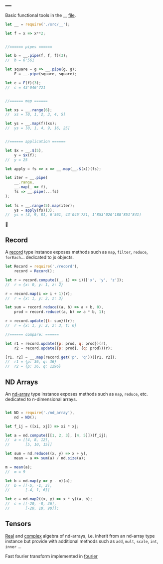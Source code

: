 ## __

Basic functional tools in the __ [file](src/__.js). 

```javascript
let __ = require('./src/__');

let f = x => x**2;


//====== pipes ======

let b = __.pipe(f, f, f)(3);
//  b = 6'561

let square = g => __.pipe(g, g);
    F = __.pipe(square, square);

let c = F(f)(3);
//  c = 43'046'721


//====== map ======

let xs = __.range(6);
//  xs = [0, 1, 2, 3, 4, 5]

let ys = __.map(f)(xs);
//  ys = [0, 1, 4, 9, 16, 25]


//====== application ======

let $x = __.$(5),
    y = $x(f);
//  y = 25

let apply = fs => x => __.map(__.$(x))(fs);

let iter = __.pipe(
    __.range, 
    __.map(_ => f),
    fs => __.pipe(...fs)
);
    
let fs = __.range(5).map(iter);
    ys = apply(fs)(3);
//  ys = [3, 9, 81, 6'561, 43'046'721, 1'853'020'188'851'841]
```
:rocket:


## Record

A [record](src/record.js) type instance 
exposes methods such as `map`, `filter`, `reduce`, `forEach`... 
dedicated to js objects. 

```javascript
let Record = require('./record'),
    record = Record();

let r = record.compute((_, i) => i)(['x', 'y', 'z']);
//  r = {x: 0, y: 1, z: 2}

r = record.map(i => i + 1)(r);
//  r = {x: 1, y: 2, z: 3}

let sum = record.reduce((a, b) => a + b, 0),
    prod = record.reduce((a, b) => a * b, 1);

r = record.update({t: sum})(r);
//  r = {x: 1, y: 2, z: 3, t: 6}

//====== compare: ======

let r1 = record.update({p: prod, q: prod})(r),
    r2 = record.update({p: prod}, {q: prod})(r);

[r1, r2] = __.map(record.get('p', 'q'))([r1, r2]);
//  r1 = {p: 36, q: 36}
//  r2 = {p: 36, q: 1296} 
```

## ND Arrays 

An [nd-array](src/nd_array.js) type instance exposes 
methods such as `map`, `reduce`, etc. 
dedicated to n-dimensional arrays. 

```javascript

let ND = require('./nd_array'),
    nd = ND();

let f_ij = ([xi, xj]) => xi * xj; 

let a = nd.compute([[1, 2, 3], [4, 5]])(f_ij);
//  a = [[4, 8, 12],
//       [5, 10, 15]] 

let sum = nd.reduce((x, y) => x + y),
    mean = a => sum(a) / nd.size(a);

m = mean(a);
//  m = 9

let b = nd.map(y => y - m)(a);
//  b = [[-5, -1, 3],
//       [-4, 1, 6]] 

let c = nd.map2((x, y) => x * y)(a, b);
//  c = [[-20, -8, 36],
//       [-20, 10, 90]];
```

## Tensors 

[Real](src/R.js) and [complex](src/C.js) algebra of nd-arrays, 
i.e. inherit from an nd-array type instance 
but provide with additional methods such as `add`, `mult`, `scale`, 
`int`, `inner` ...

Fast fourier transform implemented in [fourier](src/fourier.js)
